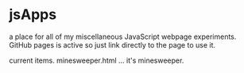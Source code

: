 # jsApps
a place for all of my miscellaneous JavaScript webpage experiments. GitHub pages is active so just link directly to the page to use it.

current items.
minesweeper.html ... it's minesweeper.

